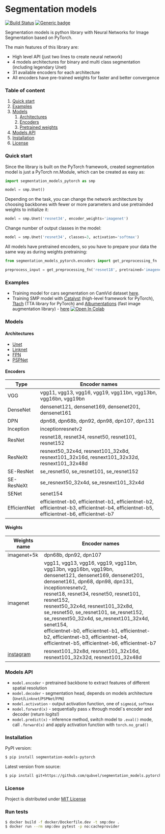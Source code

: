# Segmentation models
[![Build Status](https://travis-ci.com/qubvel/segmentation_models.pytorch.svg?branch=master)](https://travis-ci.com/qubvel/segmentation_models.pytorch) [![Generic badge](https://img.shields.io/badge/License-MIT-<COLOR>.svg)](https://shields.io/)

Segmentation models is python library with Neural Networks for Image Segmentation based on PyTorch.

The main features of this library are:

 - High level API (just two lines to create neural network)
 - 4 models architectures for binary and multi class segmentation (including legendary Unet)
 - 31 available encoders for each architecture
 - All encoders have pre-trained weights for faster and better convergence

### Table of content
 1. [Quick start](#start)
 2. [Examples](#examples)
 3. [Models](#models)
    1. [Architectures](#architectires)
    2. [Encoders](#encoders)
    3. [Pretrained weights](#weights)
 4. [Models API](#api)
 5. [Installation](#installation)
 6. [License](#license)

### Quick start <a name="start"></a>
Since the library is built on the PyTorch framework, created segmentation model is just a PyTorch nn.Module, which can be created as easy as:
```python
import segmentation_models_pytorch as smp

model = smp.Unet()
```
Depending on the task, you can change the network architecture by choosing backbones with fewer or more parameters and use pretrainded weights to initialize it:

```python
model = smp.Unet('resnet34', encoder_weights='imagenet')
```

Change number of output classes in the model:

```python
model = smp.Unet('resnet34', classes=3, activation='softmax')
```

All models have pretrained encoders, so you have to prepare your data the same way as during weights pretraining:
```python
from segmentation_models_pytorch.encoders import get_preprocessing_fn

preprocess_input = get_preprocessing_fn('resnet18', pretrained='imagenet')
```
### Examples <a name="examples"></a>
 - Training model for cars segmentation on CamVid dataset [here](https://github.com/qubvel/segmentation_models.pytorch/blob/master/examples/cars%20segmentation%20(camvid).ipynb).
 - Training SMP model with [Catalyst](https://github.com/catalyst-team/catalyst) (high-level framework for PyTorch), [Ttach](https://github.com/qubvel/ttach) (TTA library for PyTorch) and [Albumentations](https://github.com/albu/albumentations) (fast image augmentation library) - [here](https://github.com/catalyst-team/catalyst/blob/master/examples/notebooks/segmentation-tutorial.ipynb) [![Open In Colab](https://colab.research.google.com/assets/colab-badge.svg)](https://colab.research.google.com/github/catalyst-team/catalyst/blob/master/examples/notebooks/segmentation-tutorial.ipynb)

### Models <a name="models"></a>

#### Architectures <a name="architectires"></a>
 - [Unet](https://arxiv.org/abs/1505.04597)
 - [Linknet](https://arxiv.org/abs/1707.03718)
 - [FPN](http://presentations.cocodataset.org/COCO17-Stuff-FAIR.pdf)
 - [PSPNet](https://arxiv.org/abs/1612.01105)

#### Encoders <a name="encoders"></a>

| Type       | Encoder names                                                                               |
|------------|---------------------------------------------------------------------------------------------|
| VGG        | vgg11, vgg13, vgg16, vgg19, vgg11bn,  vgg13bn, vgg16bn, vgg19bn                             |
| DenseNet   | densenet121, densenet169, densenet201, densenet161                                          |
| DPN        | dpn68, dpn68b, dpn92, dpn98, dpn107, dpn131                                                 |
| Inception  | inceptionresnetv2                                                                           |
| ResNet     | resnet18, resnet34, resnet50, resnet101, resnet152                                          |
| ResNeXt    | resnext50_32x4d, resnext101_32x8d, resnext101_32x16d, resnext101_32x32d, resnext101_32x48d  |
| SE-ResNet  | se_resnet50, se_resnet101, se_resnet152                                                     |
| SE-ResNeXt | se_resnext50_32x4d,  se_resnext101_32x4d                                                    |
| SENet      | senet154                                                                                    |
| EfficientNet | efficientnet-b0, efficientnet-b1, efficientnet-b2, efficientnet-b3, efficientnet-b4, efficientnet-b5, efficientnet-b6, efficientnet-b7

#### Weights <a name="weights"></a>

| Weights name                                                              | Encoder names                                                                                                                                                                                                                                                                                                                                                                       |
|---------------------------------------------------------------------------|-------------------------------------------------------------------------------------------------------------------------------------------------------------------------------------------------------------------------------------------------------------------------------------------------------------------------------------------------------------------------------------|
| imagenet+5k                                                               | dpn68b, dpn92, dpn107                                                                                                                                                                                                                                                                                                                                                               |
| imagenet                                                                  | vgg11, vgg13, vgg16, vgg19, vgg11bn,  vgg13bn, vgg16bn, vgg19bn, <br> densenet121, densenet169, densenet201, densenet161, dpn68, dpn98, dpn131, <br> inceptionresnetv2, <br> resnet18, resnet34, resnet50, resnet101, resnet152, <br> resnext50_32x4d, resnext101_32x8d, <br> se_resnet50, se_resnet101, se_resnet152, <br> se_resnext50_32x4d,  se_resnext101_32x4d, <br> senet154, <br> efficientnet-b0, efficientnet-b1, efficientnet-b2, efficientnet-b3, efficientnet-b4, efficientnet-b5, efficientnet-b6, efficientnet-b7 |
| [instagram](https://pytorch.org/hub/facebookresearch_WSL-Images_resnext/) | resnext101_32x8d, resnext101_32x16d, resnext101_32x32d, resnext101_32x48d                                                                                                                                                                                                                                                                                                           |

### Models API <a name="api"></a>
 - `model.encoder` - pretrained backbone to extract features of different spatial resolution
 - `model.decoder` - segmentation head, depends on models architecture (`Unet`/`Linknet`/`PSPNet`/`FPN`)
 - `model.activation` - output activation function, one of `sigmoid`, `softmax`
 - `model.forward(x)` - sequentially pass `x` through model\`s encoder and decoder (return logits!)
 - `model.predict(x)` - inference method, switch model to `.eval()` mode, call `.forward(x)` and apply activation function with `torch.no_grad()`

### Installation <a name="installation"></a>
PyPI version:
```bash
$ pip install segmentation-models-pytorch
````
Latest version from source:
```bash
$ pip install git+https://github.com/qubvel/segmentation_models.pytorch
````
### License <a name="license"></a>
Project is distributed under [MIT License](https://github.com/qubvel/segmentation_models.pytorch/blob/master/LICENSE)

### Run tests
```bash
$ docker build -f docker/Dockerfile.dev -t smp:dev .
$ docker run --rm smp:dev pytest -p no:cacheprovider
```
